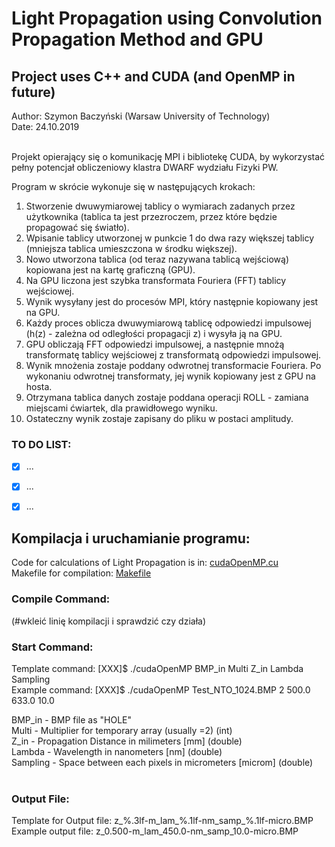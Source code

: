 # Light Propagation using Convolution Propagation Method and GPU    
## Project uses C++ and CUDA (and OpenMP in future)
Author: Szymon Baczyński (Warsaw University of Technology) <br>
Date: 24.10.2019 <br><br>


Projekt opierający się o komunikację MPI i bibliotekę CUDA, by wykorzystać pełny potencjał obliczeniowy klastra DWARF wydziału Fizyki PW. <br />

Program w skrócie wykonuje się w następujących krokach:
1.  Stworzenie dwuwymiarowej tablicy o wymiarach zadanych przez użytkownika (tablica ta jest przezroczem, przez które będzie propagować się światło).
2.  Wpisanie tablicy utworzonej w punkcie 1 do dwa razy większej tablicy (mniejsza tablica umieszczona w środku większej).
3.  Nowo utworzona tablica (od teraz nazywana tablicą wejściową) kopiowana jest na kartę graficzną (GPU).
4.  Na GPU liczona jest szybka transformata Fouriera (FFT) tablicy wejściowej.
5.  Wynik wysyłany jest do procesów MPI, który następnie kopiowany jest na GPU.
6.  Każdy proces oblicza dwuwymiarową tablicę odpowiedzi impulsowej (h(z) - zależna od odległości propagacji z) i wysyła ją na GPU.
7.  GPU obliczają FFT odpowiedzi impulsowej, a następnie mnożą transformatę tablicy wejściowej z transformatą odpowiedzi impulsowej.
8.  Wynik mnożenia zostaje poddany odwrotnej transformacie Fouriera. Po wykonaniu odwrotnej transformaty, jej wynik kopiowany jest z GPU na hosta.
9.  Otrzymana tablica danych zostaje poddana operacji ROLL - zamiana miejscami ćwiartek, dla prawidłowego wyniku. 
10. Ostateczny wynik zostaje zapisany do pliku w postaci amplitudy.

### TO DO LIST:
- [x] ...
- [x] ...
- [x] ...


## Kompilacja i uruchamianie programu: 
Code for calculations of Light Propagation is in: [cudaOpenMP.cu](https://github.com/Samox1/Light-Propagation-Cpp-Cuda-OpenMP/blob/master/src/cudaOpenMP.cu) <br>
Makefile for compilation: [Makefile](https://github.com/Samox1/Light-Propagation-Cpp-Cuda-OpenMP/blob/master/src/Makefile)<br>

### Compile Command: <br>
(#wkleić linię kompilacji i sprawdzić czy działa)
<br>

### Start Command: <br>
Template command: [XXX]$ ./cudaOpenMP BMP_in Multi Z_in Lambda Sampling <br>
Example command:  [XXX]$ ./cudaOpenMP Test_NTO_1024.BMP 2 500.0 633.0 10.0 <br>

BMP_in - BMP file as "HOLE" <br>
Multi - Multiplier for temporary array (usually =2) (int) <br>
Z_in - Propagation Distance in milimeters [mm] (double) <br>
Lambda - Wavelength in nanometers [nm] (double) <br>
Sampling - Space between each pixels in micrometers [microm] (double) <br><br>

### Output File: <br>
Template for Output file: z_%.3lf-m_lam_%.1lf-nm_samp_%.1lf-micro.BMP  <br>
Example output file: z_0.500-m_lam_450.0-nm_samp_10.0-micro.BMP  <br>
